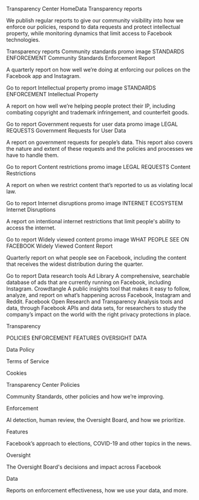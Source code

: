 Transparency Center
HomeData
Transparency reports

We publish regular reports to give our community visibility into how we enforce our policies, respond to data requests and protect intellectual property, while monitoring dynamics that limit access to Facebook technologies.

Transparency reports
Community standards promo image
STANDARDS ENFORCEMENT
Community Standards Enforcement Report

A quarterly report on how well we’re doing at enforcing our polices on the Facebook app and Instagram.

Go to report
Intellectual property promo image
STANDARDS ENFORCEMENT
Intellectual Property

A report on how well we’re helping people protect their IP, including combating copyright and trademark infringement, and counterfeit goods.

Go to report
Government requests for user data promo image
LEGAL REQUESTS
Government Requests for User Data

A report on government requests for people’s data. This report also covers the nature and extent of these requests and the policies and processes we have to handle them.

Go to report
Content restrictions promo image
LEGAL REQUESTS
Content Restrictions

A report on when we restrict content that’s reported to us as violating local law.

Go to report
Internet disruptions promo image
INTERNET ECOSYSTEM
Internet Disruptions

A report on intentional internet restrictions that limit people's ability to access the internet.

Go to report
Widely viewed content promo image
WHAT PEOPLE SEE ON FACEBOOK
Widely Viewed Content Report

Quarterly report on what people see on Facebook, including the content that receives the widest distribution during the quarter.

Go to report
Data research tools
Ad Library
A comprehensive, searchable database of ads that are currently running on Facebook, including Instagram.
Crowdtangle
A public insights tool that makes it easy to follow, analyze, and report on what’s happening across Facebook, Instagram and Reddit.
Facebook Open Research and Transparency
Analysis tools and data, through Facebook APIs and data sets, for researchers to study the company’s impact on the world with the right privacy protections in place.

Transparency

POLICIES
ENFORCEMENT
FEATURES
OVERSIGHT
DATA

Data Policy

Terms of Service

Cookies

Transparency Center
Policies

Community Standards, other policies and how we’re improving.

Enforcement

AI detection, human review, the Oversight Board, and how we prioritize.

Features

Facebook’s approach to elections, COVID-19 and other topics in the news.

Oversight

The Oversight Board's decisions and impact across Facebook

Data

Reports on enforcement effectiveness, how we use your data, and more.
